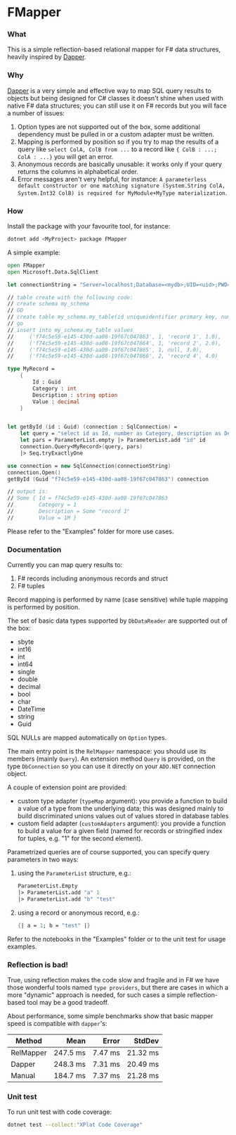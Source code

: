 # FMapper

### What
This is a simple reflection-based relational mapper for F# data structures, heavily inspired by [Dapper](https://github.com/DapperLib/Dapper).

### Why
[Dapper](https://github.com/DapperLib/Dapper) is a very simple and effective way to map SQL query results to objects but being designed for C# classes it doesn't shine when used with native F# data structures; you can still use it on F# records but you will face a number of issues:

1. Option types are not supported out of the box, some additional dependency must be pulled in or a custom adapter must be written.
1. Mapping is performed by position so if you try to map the results of a query like `select ColA, ColB from ...` to a record like `{ ColB : ...; ColA : ...}` you will get an error.
1. Anonymous records are basically unusable: it works only if your query returns the columns in alphabetical order.
1. Error messages aren't very helpful, for instance: `A parameterless default constructor or one matching signature (System.String ColA, System.Int32 ColB) is required for MyModule+MyType materialization`.

### How

Install the package with your favourite tool, for instance:

```sh
dotnet add <MyProject> package FMapper
```

A simple example:

```fsharp
open FMapper
open Microsoft.Data.SqlClient

let connectionString = "Server=localhost;Database=<mydb>;UID=<uid>;PWD=<password>;Encrypt=false"

// table create with the following code:
// create schema my_schema
// GO
// create table my_schema.my_table(id uniqueidentifier primary key, number int not null, description varchar(255) null, value decimal not null)
// go
// insert into my_schema.my_table values
//     ('f74c5e59-e145-430d-aa08-19f67c047863', 1, 'record 1', 1.0), 
//     ('f74c5e59-e145-430d-aa08-19f67c047864', 1, 'record 2', 2.0), 
//     ('f74c5e59-e145-430d-aa08-19f67c047865', 1, null, 3.0), 
//     ('f74c5e59-e145-430d-aa08-19f67c047866', 2, 'record 4', 4.0)    

type MyRecord = 
    {
        Id : Guid
        Category : int 
        Description : string option
        Value : decimal
    }


let getById (id : Guid) (connection : SqlConnection) =
    let query = "select id as Id, number as Category, description as Description, value as Value from my_schema.my_table where id=@id"
    let pars = ParameterList.empty |> ParameterList.add "id" id
    connection.Query<MyRecord>(query, pars)
    |> Seq.tryExactlyOne

use connection = new SqlConnection(connectionString)
connection.Open()
getById (Guid "f74c5e59-e145-430d-aa08-19f67c047863") connection

// output is: 
// Some { Id = f74c5e59-e145-430d-aa08-19f67c047863
//        Category = 1
//        Description = Some "record 1"
//        Value = 1M }

```

Please refer to the "Examples" folder for more use cases.

### Documentation

Currently you can map query results to:

1. F# records including anonymous records and struct
1. F# tuples

Record mapping is performed by name (case sensitive) while tuple mapping is performed by position.

The set of basic data types supported by `DbDataReader` are supported out of the box:

- sbyte
- int16
- int
- int64
- single
- double
- decimal
- bool
- char
- DateTime
- string
- Guid

SQL NULLs are mapped automatically on `Option` types.

The main entry point is the `RelMapper` namespace: you should use its members (mainly `Query`). An extension method `Query` is provided, on the type `DbConnection` so you can use it directly on your `ADO.NET` connection object.

A couple of extension point are provided:

- custom type adapter (`typeMap` argument): you provide a function to build a value of a type from the underlying data; this was designed mainly to build discriminated unions values out of values stored in database tables
- custom field adapter (`customAdapters` argument): you provide a function to build a value for a given field (named for records or stringified index for tuples, e.g. "1" for the second element).

Parametrized queries are of course supported, you can specify query parameters in two ways:

1. using the `ParameterList` structure, e.g.:
    ```fsharp
    ParameterList.Empty 
    |> ParameterList.add "a" 1 
    |> ParameterList.add "b" "test"
    ```
1. using a record or anonymous record, e.g.:
    ```fsharp
    {| a = 1; b = "test" |}
    ```

Refer to the notebooks in the "Examples" folder or to the unit test for usage examples.

### Reflection is bad!

True, using reflection makes the code slow and fragile and in F# we have those wonderful tools named `type providers`, but there are cases in which a more "dynamic" approach is needed, for such cases a simple reflection-based tool may be a good tradeoff.

About performance, some simple benchmarks show that basic mapper speed is compatible with `dapper`'s:

|    Method |     Mean |   Error |   StdDev |
|---------- |---------:|--------:|---------:|
| RelMapper | 247.5 ms | 7.47 ms | 21.32 ms |
|    Dapper | 248.3 ms | 7.31 ms | 20.49 ms |
|    Manual | 184.7 ms | 7.37 ms | 21.28 ms |


### Unit test

To run unit test with code coverage:

```sh
dotnet test --collect:"XPlat Code Coverage"
```